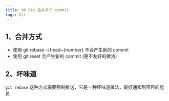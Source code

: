 ```yaml
---
title: 06 Git 合并多个 commit
tags: Git
---
```


## 1、合并方式
- 使用 git rebase -i head~{number} 不会产生新的 commit
- 使用 git reset 会产生新的 commit (更不友好的做法)

## 2、坏味道
`git rebase` 这种方式需要强制推送，它是一种坏味道做法，最好通知到项目的组员